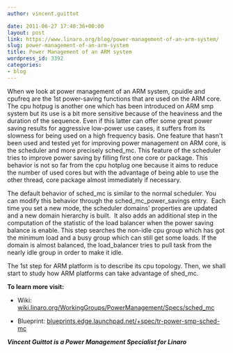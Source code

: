 ```yaml
---
author: vincent.guittot

date: 2011-06-27 17:40:36+00:00
layout: post
link: https://www.linaro.org/blog/power-management-of-an-arm-system/
slug: power-management-of-an-arm-system
title: Power Management of an ARM system
wordpress_id: 3392
categories:
- blog
---
```


When we look at power management of an ARM system, cpuidle and cpufreq are the 1st power-saving functions that are used on the ARM core.  The cpu hotpug is another one which has been introduced on ARM smp system but its use is a bit more sensitive because of the heaviness and the duration of the sequence. Even if this latter can offer some great power saving results for aggressive low-power use cases, it suffers from its slowness for being used on a high frequency basis. One feature that hasn't been used and tested yet for improving power management on ARM core, is the scheduler and more precisely sched_mc. This feature of the scheduler tries to improve power saving by filling first one core or package. This behavior is not so far from the cpu hotplug one because it aims to reduce the number of used cores but with the advantage of being able to use the other thread, core package almost immediately if necessary.

The default behavior of sched_mc is similar to the normal scheduler. You can modify this behavior through the sched_mc_power_savings entry.  Each time you set a new mode, the  scheduler domains' properties are updated and a new domain hierarchy is built.  It also adds an additional step in the computation of the statistic of the load balancer when the power saving balance is enable. This step searches the non-idle cpu group which has got the minimum load and a busy group which can still get some loads. If the domain is almost balanced, the load_balancer tries to pull task from the nearly idle group in order to make it idle.

The 1st step for ARM platform is to describe its cpu topology. Then, we shall start to study how ARM platforms can take advantage of shed_mc.

**To learn more visit:**
* Wiki:  [wiki.linaro.org/WorkingGroups/PowerManagement/Specs/sched_mc](https://wiki.linaro.org/WorkingGroups/PowerManagement/Specs/sched_mc)

* Blueprint: [blueprints.edge.launchpad.net/+spec/tr-power-smp-sched-mc](https://blueprints.edge.launchpad.net/+spec/tr-power-smp-sched-mc)

_**Vincent Guittot is a Power Management Specialist for Linaro**_
